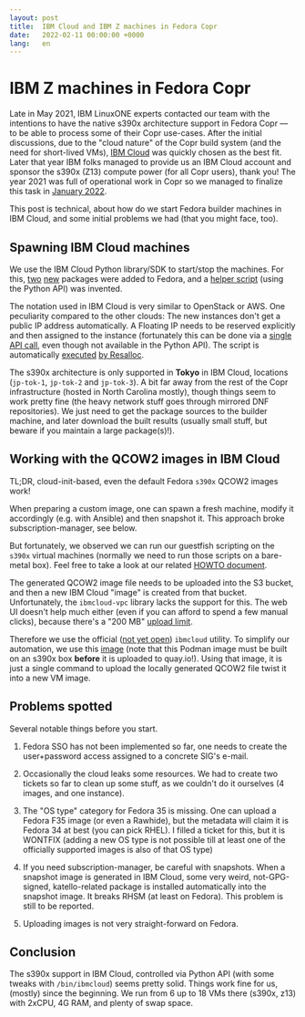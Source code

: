 ```yaml
---
layout: post
title:  IBM Cloud and IBM Z machines in Fedora Copr
date:   2022-02-11 00:00:00 +0000
lang:   en
---
```


IBM Z machines in Fedora Copr
=============================

Late in May 2021, IBM LinuxONE experts contacted our team with the intentions to
have the native s390x architecture support in Fedora Copr — to be able to
process some of their Copr use-cases.  After the initial discussions, due to the
"cloud nature" of the Copr build system (and the need for short-lived VMs),
[IBM Cloud][ibm-cloud] was quickly chosen as the best fit.  Later that year
IBM folks managed to provide us an IBM Cloud account and sponsor
the s390x (Z13) compute power (for all Copr users), thank you!  The year 2021
was full of operational work in Copr so we managed to finalize this task in
[January 2022][announcement].

This post is technical, about how do we start Fedora builder machines in IBM
Cloud, and some initial problems we had (that you might face, too).


Spawning IBM Cloud machines
---------------------------

We use the IBM Cloud Python library/SDK to start/stop the machines.  For this,
[two][sdk-package] [new][cli-package] packages were added to Fedora, and a
[helper script][helper-script] (using the Python API) was invented.

The notation used in IBM Cloud is very similar to OpenStack or AWS.  One
peculiarity compared to the other clouds:  The new instances don't get a public
IP address automatically.  A Floating IP needs to be reserved explicitly and
then assigned to the instance (fortunately this can be done via
a [single API call][floating-api-call], even though not available in the Python
API).  The script is automatically [executed][resalloc-config]
[by Resalloc][resalloc-config-2].

The s390x architecture is only supported in **Tokyo** in IBM Cloud, locations
(`jp-tok-1`, `jp-tok-2` and `jp-tok-3`).  A bit far away from the rest of the
Copr infrastructure (hosted in North Carolina mostly), though things seem to
work pretty fine (the heavy network stuff goes through mirrored DNF
repositories).  We just need to get the package sources to the builder machine,
and later download the built results (usually small stuff, but beware if you
maintain a large package(s)!).


Working with the QCOW2 images in IBM Cloud
------------------------------------------

TL;DR, cloud-init-based, even the default Fedora `s390x` QCOW2 images work!

When preparing a custom image, one can spawn a fresh machine, modify it
accordingly (e.g. with Ansible) and then snapshot it.  This approach broke
subscription-manager, see below.

But fortunately, we observed we can run our guestfish scripting on
the `s390x` virtual machines (normally we need to run those scripts on a
bare-metal box).  Feel free to take a look at our related
[HOWTO document][generate-images].

The generated QCOW2 image file needs to be uploaded into the S3 bucket, and then
a new IBM Cloud "image" is created from that bucket.  Unfortunately, the
`ibmcloud-vpc` library lacks the support for this.  The web UI doesn't help much
either (even if you can afford to spend a few manual clicks), because there's
a "200 MB" [upload limit][upload-limit].

Therefore we use the official ([not yet open][ibmcloud-cli-request]) `ibmcloud`
utility.  To simplify our automation, we use this [image][s390x-image]
(note that this Podman image must be built on an s390x box **before** it is
uploaded to quay.io!).  Using that image, it is just a single command to upload
the locally generated QCOW2 file twist it into a new VM image.


Problems spotted
----------------

Several notable things before you start.

1. Fedora SSO has not been implemented so far, one needs to create
   the user+password access assigned to a concrete SIG's e-mail.

2. Occasionally the cloud leaks some resources.  We had to create two tickets so
   far to clean up some stuff, as we couldn't do it ourselves (4 images, and one
   instance).

3. The "OS type" category for Fedora 35 is missing.  One can upload a Fedora F35
   image (or even a Rawhide), but the metadata will claim it is Fedora 34 at
   best (you can pick RHEL).  I filled a ticket for this, but it is WONTFIX
   (adding a new OS type is not possible till at least one of the officially
   supported images is also of that OS type)

4. If you need subscription-manager, be careful with snapshots.  When a snapshot
   image is generated in IBM Cloud, some very weird, not-GPG-signed,
   katello-related package is installed automatically into the snapshot image.
   It breaks RHSM (at least on Fedora).  This problem is still to be reported.

5. Uploading images is not very straight-forward on Fedora.

Conclusion
----------

The s390x support in IBM Cloud, controlled via Python API (with some tweaks with
`/bin/ibmcloud`) seems pretty solid.  Things work fine for us, (mostly) since
the beginning.  We run from 6 up to 18 VMs there (s390x, z13) with 2xCPU,
4G RAM, and plenty of swap space.


[ibm-cloud]: https://cloud.ibm.com
[sdk-package]: https://src.fedoraproject.org/rpms/python-ibm-cloud-sdk-core
[cli-package]: https://src.fedoraproject.org/rpms/python-ibm-vpc
[helper-script]: https://pagure.io/fedora-infra/ansible/blob/ddd65268d5646c45f204dcebd749f69ba149ef74/f/roles/copr/backend/templates/resalloc/ibm-cloud-vm.j2
[floating-api-call]: https://pagure.io/fedora-infra/ansible/blob/ddd65268d5646c45f204dcebd749f69ba149ef74/f/roles/copr/backend/templates/resalloc/ibm-cloud-vm.j2#_85-108
[announcement]: https://lists.fedoraproject.org/archives/list/copr-devel@lists.fedorahosted.org/message/AR3ZDKET3EXZHV3MSU3UHMO7EIKBGAN2/
[resalloc-config]: https://pagure.io/fedora-infra/ansible/blob/ddd65268d5646c45f204dcebd749f69ba149ef74/f/roles/copr/backend/templates/resalloc/pools.yaml#_144-145
[resalloc-config-2]: https://pagure.io/fedora-infra/ansible/blob/ddd65268d5646c45f204dcebd749f69ba149ef74/f/roles/copr/backend/templates/resalloc/vm-delete.j2#_24-25
[generate-images]: https://docs.pagure.org/copr.copr/how_to_upgrade_builders.html#prepare-ibmcloud-source-images
[ibmcloud-cli-request]: https://github.com/IBM-Cloud/ibm-cloud-cli-release/issues/162
[s390x-image]: https://github.com/praiskup/ibmcloud-cli-fedora-container
[upload-limit]: https://cloud.ibm.com/docs/vpc?topic=vpc-managing-images#import-custom-image
